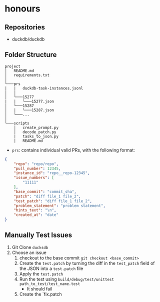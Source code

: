 # honours

## Repositories

- duckdb/duckdb

## Folder Structure

```
project
│   README.md
│   requirements.txt  
│
└───prs
|   |   duckdb-task-instances.jsonl
│   │
│   └───15277
|   |   └───15277.json
│   └───15287
│   |   └───15287.json
│   └───...
│   
└───scripts
    │   create_prompt.py
    │   decode_patch.py
    |   tasks_to_json.py
    |   README.md
```

- `prs`: contains individual valid PRs, with the following format:

```json
{
    "repo": "repo/repo",
    "pull_number": 12345,
    "instance_id": "repo__repo-12345",
    "issue_numbers": [
        "11111"
    ],
    "base_commit": "commit_sha",
    "patch": "diff file_1 file_2",
    "test_patch": "diff file_1 file_2",
    "problem_statement": "problem statement",
    "hints_text": "\n",
    "created_at": "date"
}
```

## Manually Test Issues

1. Git Clone `ducksdb`
2. Choose an issue
    1. checkout to the base commit `git checkout <base_commit>`
    2. Create the `test.patch` by turning the diff in the `test_patch` field of the JSON into a `test.patch` file
    3. Apply the `test.patch`
    4. Run the test using `build/debug/test/unittest path_to_test/test_name.test`
        - It should fail
    5. Create the `fix.patch